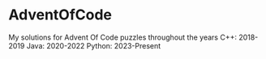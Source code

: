 # AdventOfCode
My solutions for Advent Of Code puzzles throughout the years 
C++: 2018-2019
Java: 2020-2022
Python: 2023-Present
